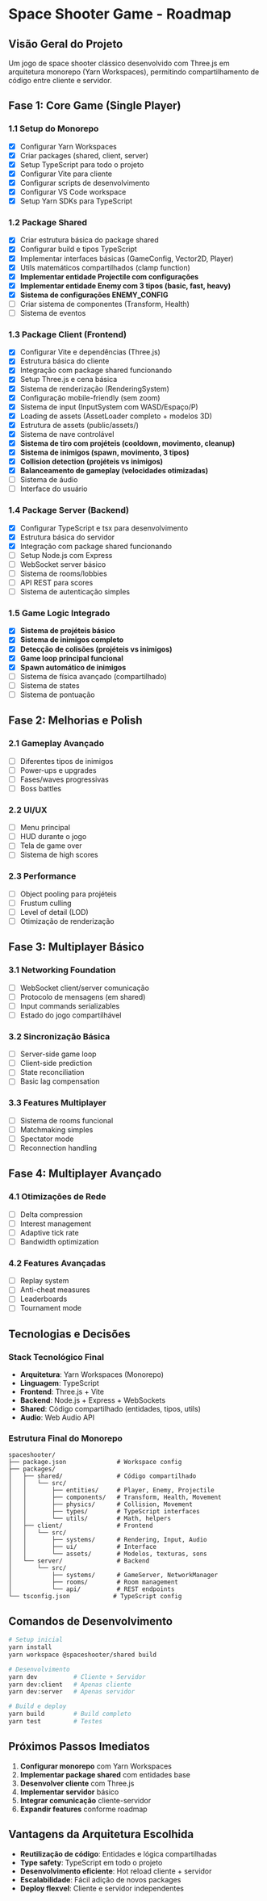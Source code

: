 # Space Shooter Game - Roadmap

## Visão Geral do Projeto
Um jogo de space shooter clássico desenvolvido com Three.js em arquitetura monorepo (Yarn Workspaces), permitindo compartilhamento de código entre cliente e servidor.

## Fase 1: Core Game (Single Player)

### 1.1 Setup do Monorepo
- [x] Configurar Yarn Workspaces
- [x] Criar packages (shared, client, server)
- [x] Setup TypeScript para todo o projeto
- [x] Configurar Vite para cliente
- [x] Configurar scripts de desenvolvimento
- [x] Configurar VS Code workspace
- [x] Setup Yarn SDKs para TypeScript

### 1.2 Package Shared
- [x] Criar estrutura básica do package shared
- [x] Configurar build e tipos TypeScript
- [x] Implementar interfaces básicas (GameConfig, Vector2D, Player)
- [x] Utils matemáticos compartilhados (clamp function)
- [x] **Implementar entidade Projectile com configurações**
- [x] **Implementar entidade Enemy com 3 tipos (basic, fast, heavy)**
- [x] **Sistema de configurações ENEMY_CONFIG**
- [ ] Criar sistema de componentes (Transform, Health)
- [ ] Sistema de eventos

### 1.3 Package Client (Frontend)
- [x] Configurar Vite e dependências (Three.js)
- [x] Estrutura básica do cliente
- [x] Integração com package shared funcionando
- [x] Setup Three.js e cena básica
- [x] Sistema de renderização (RenderingSystem)
- [x] Configuração mobile-friendly (sem zoom)
- [x] Sistema de input (InputSystem com WASD/Espaço/P)
- [x] Loading de assets (AssetLoader completo + modelos 3D)
- [x] Estrutura de assets (public/assets/)
- [x] Sistema de nave controlável
- [x] **Sistema de tiro com projéteis (cooldown, movimento, cleanup)**
- [x] **Sistema de inimigos (spawn, movimento, 3 tipos)**
- [x] **Collision detection (projéteis vs inimigos)**
- [x] **Balanceamento de gameplay (velocidades otimizadas)**
- [ ] Sistema de áudio
- [ ] Interface do usuário

### 1.4 Package Server (Backend)
- [x] Configurar TypeScript e tsx para desenvolvimento
- [x] Estrutura básica do servidor
- [x] Integração com package shared funcionando
- [ ] Setup Node.js com Express
- [ ] WebSocket server básico
- [ ] Sistema de rooms/lobbies
- [ ] API REST para scores
- [ ] Sistema de autenticação simples

### 1.5 Game Logic Integrado
- [x] **Sistema de projéteis básico**
- [x] **Sistema de inimigos completo**
- [x] **Detecção de colisões (projéteis vs inimigos)**
- [x] **Game loop principal funcional**
- [x] **Spawn automático de inimigos**
- [ ] Sistema de física avançado (compartilhado)
- [ ] Sistema de states
- [ ] Sistema de pontuação

## Fase 2: Melhorias e Polish

### 2.1 Gameplay Avançado
- [ ] Diferentes tipos de inimigos
- [ ] Power-ups e upgrades
- [ ] Fases/waves progressivas
- [ ] Boss battles

### 2.2 UI/UX
- [ ] Menu principal
- [ ] HUD durante o jogo
- [ ] Tela de game over
- [ ] Sistema de high scores

### 2.3 Performance
- [ ] Object pooling para projéteis
- [ ] Frustum culling
- [ ] Level of detail (LOD)
- [ ] Otimização de renderização

## Fase 3: Multiplayer Básico

### 3.1 Networking Foundation
- [ ] WebSocket client/server comunicação
- [ ] Protocolo de mensagens (em shared)
- [ ] Input commands serializables
- [ ] Estado do jogo compartilhável

### 3.2 Sincronização Básica
- [ ] Server-side game loop
- [ ] Client-side prediction
- [ ] State reconciliation
- [ ] Basic lag compensation

### 3.3 Features Multiplayer
- [ ] Sistema de rooms funcional
- [ ] Matchmaking simples
- [ ] Spectator mode
- [ ] Reconnection handling

## Fase 4: Multiplayer Avançado

### 4.1 Otimizações de Rede
- [ ] Delta compression
- [ ] Interest management
- [ ] Adaptive tick rate
- [ ] Bandwidth optimization

### 4.2 Features Avançadas
- [ ] Replay system
- [ ] Anti-cheat measures
- [ ] Leaderboards
- [ ] Tournament mode

## Tecnologias e Decisões

### Stack Tecnológico Final
- **Arquitetura**: Yarn Workspaces (Monorepo)
- **Linguagem**: TypeScript
- **Frontend**: Three.js + Vite
- **Backend**: Node.js + Express + WebSockets
- **Shared**: Código compartilhado (entidades, tipos, utils)
- **Audio**: Web Audio API

### Estrutura Final do Monorepo
```
spaceshooter/
├── package.json              # Workspace config
├── packages/
│   ├── shared/               # Código compartilhado
│   │   └── src/
│   │       ├── entities/     # Player, Enemy, Projectile
│   │       ├── components/   # Transform, Health, Movement
│   │       ├── physics/      # Collision, Movement
│   │       ├── types/        # TypeScript interfaces
│   │       └── utils/        # Math, helpers
│   ├── client/               # Frontend
│   │   └── src/
│   │       ├── systems/      # Rendering, Input, Audio
│   │       ├── ui/           # Interface
│   │       └── assets/       # Modelos, texturas, sons
│   └── server/               # Backend
│       └── src/
│           ├── systems/      # GameServer, NetworkManager
│           ├── rooms/        # Room management
│           └── api/          # REST endpoints
└── tsconfig.json            # TypeScript config
```

## Comandos de Desenvolvimento

```bash
# Setup inicial
yarn install
yarn workspace @spaceshooter/shared build

# Desenvolvimento
yarn dev          # Cliente + Servidor
yarn dev:client   # Apenas cliente
yarn dev:server   # Apenas servidor

# Build e deploy
yarn build        # Build completo
yarn test         # Testes
```

## Próximos Passos Imediatos

1. **Configurar monorepo** com Yarn Workspaces
2. **Implementar package shared** com entidades base
3. **Desenvolver cliente** com Three.js
4. **Implementar servidor** básico
5. **Integrar comunicação** cliente-servidor
6. **Expandir features** conforme roadmap

## Vantagens da Arquitetura Escolhida

- **Reutilização de código**: Entidades e lógica compartilhadas
- **Type safety**: TypeScript em todo o projeto
- **Desenvolvimento eficiente**: Hot reload cliente + servidor
- **Escalabilidade**: Fácil adição de novos packages
- **Deploy flexvel**: Cliente e servidor independentes